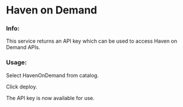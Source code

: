 # Haven on Demand


### Info:

This service returns an API key which can be used to access Haven on Demand APIs.


### Usage:

Select HavenOnDemand from catalog.

Click deploy.

The API key is now available for use.
